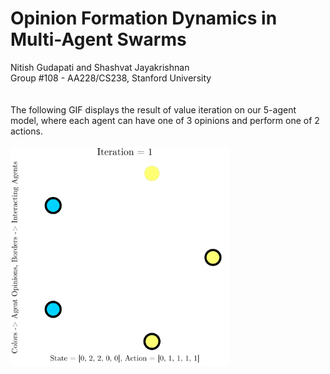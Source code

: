 # Opinion Formation Dynamics in Multi-Agent Swarms
Nitish Gudapati and Shashvat Jayakrishnan\
Group #108 - AA228/CS238, Stanford University
\
\
\
The following GIF displays the result of value iteration on our 5-agent model, where each agent can have one of 3 opinions and perform one of 2 actions.
\
\
<img src="https://github.com/gnitish18/Consensus_of_Multi-Agent_Systems/blob/main/Figures/Report/Sim_14-45-13-Value_Iteration_Policy.gif" width="350" height="350">

